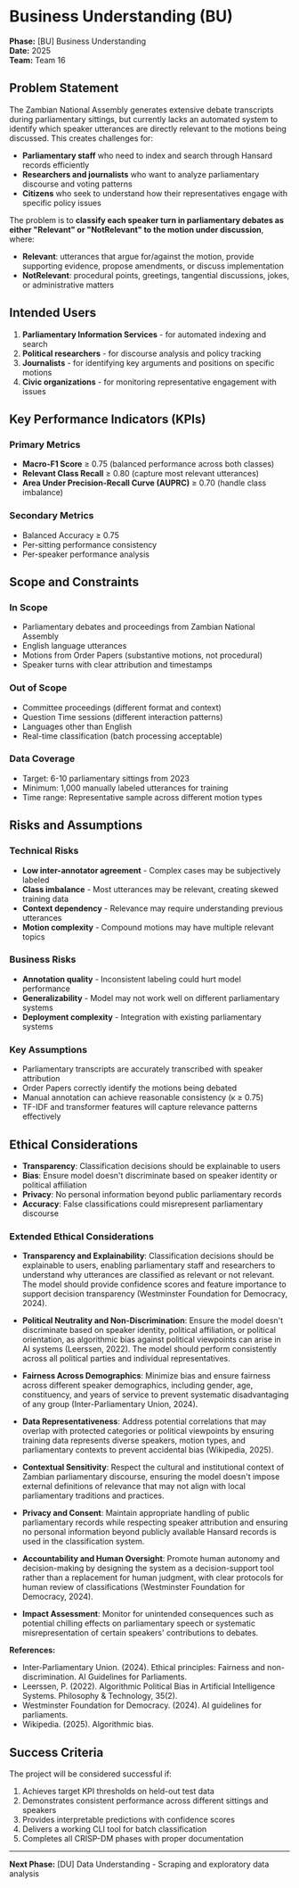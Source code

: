 # Business Understanding (BU)

**Phase:** [BU] Business Understanding  
**Date:** 2025  
**Team:** Team 16  

## Problem Statement

The Zambian National Assembly generates extensive debate transcripts during parliamentary sittings, but currently lacks an automated system to identify which speaker utterances are directly relevant to the motions being discussed. This creates challenges for:

- **Parliamentary staff** who need to index and search through Hansard records efficiently
- **Researchers and journalists** who want to analyze parliamentary discourse and voting patterns
- **Citizens** who seek to understand how their representatives engage with specific policy issues

The problem is to **classify each speaker turn in parliamentary debates as either "Relevant" or "NotRelevant" to the motion under discussion**, where:

- **Relevant**: utterances that argue for/against the motion, provide supporting evidence, propose amendments, or discuss implementation
- **NotRelevant**: procedural points, greetings, tangential discussions, jokes, or administrative matters

## Intended Users

1. **Parliamentary Information Services** - for automated indexing and search
2. **Political researchers** - for discourse analysis and policy tracking  
3. **Journalists** - for identifying key arguments and positions on specific motions
4. **Civic organizations** - for monitoring representative engagement with issues

## Key Performance Indicators (KPIs)

### Primary Metrics

- **Macro-F1 Score** ≥ 0.75 (balanced performance across both classes)
- **Relevant Class Recall** ≥ 0.80 (capture most relevant utterances)
- **Area Under Precision-Recall Curve (AUPRC)** ≥ 0.70 (handle class imbalance)

### Secondary Metrics

- Balanced Accuracy ≥ 0.75
- Per-sitting performance consistency
- Per-speaker performance analysis

## Scope and Constraints

### In Scope

- Parliamentary debates and proceedings from Zambian National Assembly
- English language utterances
- Motions from Order Papers (substantive motions, not procedural)
- Speaker turns with clear attribution and timestamps

### Out of Scope

- Committee proceedings (different format and context)
- Question Time sessions (different interaction patterns)
- Languages other than English
- Real-time classification (batch processing acceptable)

### Data Coverage

- Target: 6-10 parliamentary sittings from 2023
- Minimum: 1,000 manually labeled utterances for training
- Time range: Representative sample across different motion types

## Risks and Assumptions

### Technical Risks

- **Low inter-annotator agreement** - Complex cases may be subjectively labeled
- **Class imbalance** - Most utterances may be relevant, creating skewed training data
- **Context dependency** - Relevance may require understanding previous utterances
- **Motion complexity** - Compound motions may have multiple relevant topics

### Business Risks

- **Annotation quality** - Inconsistent labeling could hurt model performance
- **Generalizability** - Model may not work well on different parliamentary systems
- **Deployment complexity** - Integration with existing parliamentary systems

### Key Assumptions

- Parliamentary transcripts are accurately transcribed with speaker attribution
- Order Papers correctly identify the motions being debated
- Manual annotation can achieve reasonable consistency (κ ≥ 0.75)
- TF-IDF and transformer features will capture relevance patterns effectively

## Ethical Considerations

- **Transparency**: Classification decisions should be explainable to users
- **Bias**: Ensure model doesn't discriminate based on speaker identity or political affiliation  
- **Privacy**: No personal information beyond public parliamentary records
- **Accuracy**: False classifications could misrepresent parliamentary discourse

### Extended Ethical Considerations

- **Transparency and Explainability**: Classification decisions should be explainable to users, enabling parliamentary staff and researchers to understand why utterances are classified as relevant or not relevant. The model should provide confidence scores and feature importance to support decision transparency (Westminster Foundation for Democracy, 2024).

- **Political Neutrality and Non-Discrimination**: Ensure the model doesn't discriminate based on speaker identity, political affiliation, or political orientation, as algorithmic bias against political viewpoints can arise in AI systems (Leerssen, 2022). The model should perform consistently across all political parties and individual representatives.

- **Fairness Across Demographics**: Minimize bias and ensure fairness across different speaker demographics, including gender, age, constituency, and years of service to prevent systematic disadvantaging of any group (Inter-Parliamentary Union, 2024).

- **Data Representativeness**: Address potential correlations that may overlap with protected categories or political viewpoints by ensuring training data represents diverse speakers, motion types, and parliamentary contexts to prevent accidental bias (Wikipedia, 2025).

- **Contextual Sensitivity**: Respect the cultural and institutional context of Zambian parliamentary discourse, ensuring the model doesn't impose external definitions of relevance that may not align with local parliamentary traditions and practices.

- **Privacy and Consent**: Maintain appropriate handling of public parliamentary records while respecting speaker attribution and ensuring no personal information beyond publicly available Hansard records is used in the classification system.

- **Accountability and Human Oversight**: Promote human autonomy and decision-making by designing the system as a decision-support tool rather than a replacement for human judgment, with clear protocols for human review of classifications (Westminster Foundation for Democracy, 2024).

- **Impact Assessment**: Monitor for unintended consequences such as potential chilling effects on parliamentary speech or systematic misrepresentation of certain speakers' contributions to debates.

**References:**
- Inter-Parliamentary Union. (2024). Ethical principles: Fairness and non-discrimination. AI Guidelines for Parliaments.
- Leerssen, P. (2022). Algorithmic Political Bias in Artificial Intelligence Systems. Philosophy & Technology, 35(2).
- Westminster Foundation for Democracy. (2024). AI guidelines for parliaments.
- Wikipedia. (2025). Algorithmic bias.

## Success Criteria

The project will be considered successful if:

1. Achieves target KPI thresholds on held-out test data
2. Demonstrates consistent performance across different sittings and speakers
3. Provides interpretable predictions with confidence scores
4. Delivers a working CLI tool for batch classification
5. Completes all CRISP-DM phases with proper documentation

---

**Next Phase:** [DU] Data Understanding - Scraping and exploratory data analysis
